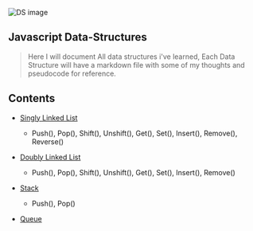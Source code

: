 
![DS image](https://miro.medium.com/max/3840/0*q3GNg6zIUYoqQbIs.png)

## Javascript Data-Structures 
> Here I will document All data structures i've learned, Each Data Structure will have a markdown file with some of my thoughts and pseudocode for reference.  

## Contents
* [Singly Linked List](https://github.com/antman999/Javascript-data-structures/tree/main/SinglyLinkedList)
  * Push(), Pop(), Shift(), Unshift(), Get(), Set(), Insert(), Remove(), Reverse()

* [Doubly Linked List](https://github.com/antman999/Javascript-data-structures/tree/main/DoublyLinkedList)
  * Push(), Pop(), Shift(), Unshift(), Get(), Set(), Insert(), Remove()

* [Stack](https://github.com/antman999/Javascript-data-structures/tree/main/Stack)
  * Push(), Pop()

* [Queue](https://github.com/antman999/Javascript-data-structures/tree/main/Queue)
